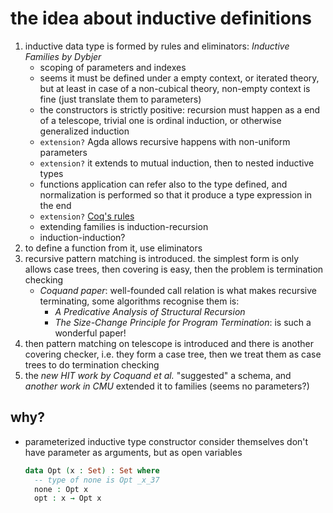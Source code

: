 
# the idea about inductive definitions

1. inductive data type is formed by rules and eliminators: *Inductive Families by Dybjer*
    * scoping of parameters and indexes
    * seems it must be defined under a empty context, or iterated theory, but at least in case of a non-cubical theory, non-empty context is fine (just translate them to parameters)
    * the constructors is strictly positive: recursion must happen as a end of a telescope, trivial one is ordinal induction, or otherwise generalized induction
    * `extension?` Agda allows recursive happens with non-uniform parameters
    * `extension?` it extends to mutual induction, then to nested inductive types
    * functions application can refer also to the type defined, and normalization is performed so that it produce a type expression in the end
    * `extension?` [Coq's rules](https://coq.inria.fr/refman/language/cic.html#well-formed-inductive-definitions)
    * extending families is induction-recursion
    * induction-induction?
2. to define a function from it, use eliminators
3. recursive pattern matching is introduced. the simplest form is only allows case trees, then covering is easy, then the problem is termination checking
    * *Coquand paper*: well-founded call relation is what makes recursive terminating, some algorithms recognise them is:
       * *A Predicative Analysis of Structural Recursion*
       * *The Size-Change Principle for Program Termination*: is such a wonderful paper!
4. then pattern matching on telescope is introduced and there is another covering checker, i.e. they form a case tree, then we treat them as case trees to do termination checking
5. the *new HIT work by Coquand et al.* "suggested" a schema, and *another work in CMU* extended it to families (seems no parameters?)


## why?

* parameterized inductive type constructor consider themselves don't have parameter as arguments, but as open variables
    ```Agda
    data Opt (x : Set) : Set where
      -- type of none is Opt _x_37
      none : Opt x 
      opt : x → Opt x
    ```
